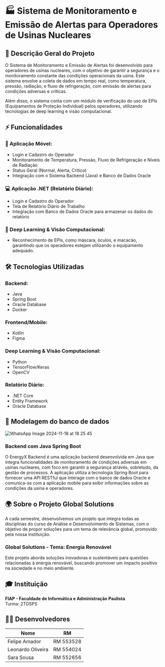 # 🏭 Sistema de Monitoramento e Emissão de Alertas para Operadores de Usinas Nucleares

## 📝 Descrição Geral do Projeto

O Sistema de Monitoramento e Emissão de Alertas foi desenvolvido para operadores de usinas nucleares, com o objetivo de garantir a segurança e o monitoramento constante das condições operacionais da usina. Este sistema envolve a coleta de dados em tempo real, como temperatura, pressão, radiação, e fluxo de refrigeração, com emissão de alertas para condições adversas e críticas.

Além disso, o sistema conta com um módulo de verificação do uso de EPIs (Equipamentos de Proteção Individual) pelos operadores, utilizando tecnologias de deep learning e visão computacional.

## ⚡ Funcionalidades

### 📱 Aplicação Móvel:
- Login e Cadastro do Operador
- Monitoramento de Temperatura, Pressão, Fluxo de Refrigeração e Níveis de Radiação
- Status Geral (Normal, Alerta, Crítico)
- Integração com o Sistema Backend (Java) e Banco de Dados Oracle

### 💻 Aplicação .NET (Relatório Diário):
- Login e Cadastro do Operador
- Tela de Relatório Diário de Trabalho
- Integração com Banco de Dados Oracle para armazenar os dados do relatório

### 🤖 Deep Learning & Visão Computacional:
- Reconhecimento de EPIs, como máscara, óculos, e macacão, garantindo que os operadores estejam utilizando o equipamento adequado.

## 🛠 Tecnologias Utilizadas

### Backend:
- Java
- Spring Boot
- Oracle Database
- Docker

### Frontend/Mobile:
- Kotlin
- Figma

### Deep Learning & Visão Computacional:
- Python
- TensorFlow/Keras
- OpenCV

### Relatório Diário:
- .NET Core
- Entity Framework
- Oracle Database

## 💾 Modelagem do banco de dados
![WhatsApp Image 2024-11-18 at 18 25 45](https://github.com/user-attachments/assets/27a34019-1f4d-435a-9f2c-437c1950bf7d)

### Backend com Java Spring Boot
O EnergyX Backend é uma aplicação backend desenvolvida em Java que integra funcionalidades de monitoramento de condições adversas em usinas nucleares, com foco em garantir a segurança através, sobretudo, da gestão de processos. A aplicação utiliza a tecnologia Spring Boot para fornecer uma API RESTful que interage com o banco de dados Oracle e comunica-se com a aplicação mobile para exibir informações sobre as condições da usina e operadores.

## 🌍 Sobre o Projeto Global Solutions
A cada semestre, desenvolvemos um projeto que integra todas as disciplinas do curso de Análise e Desenvolvimento de Sistemas, com o objetivo de propor soluções para um tema de relevância global, promovido pela nossa instituição.

### Global Solutions - Tema: Energia Renovável
Este projeto aborda soluções inovadoras e sustentáveis para questões relacionadas à energia renovável, buscando promover um impacto positivo na sociedade e no meio ambiente.

## 🎓 Instituição
**FIAP - Faculdade de Informática e Administração Paulista**  
Turma: 2TDSPS

## 👨‍💻 Desenvolvedores
| Nome | RM |
|------|------|
| Felipe Amador | RM 553528 |
| Leonardo Oliveira | RM 554024 |
| Sara Sousa | RM 552656 |
